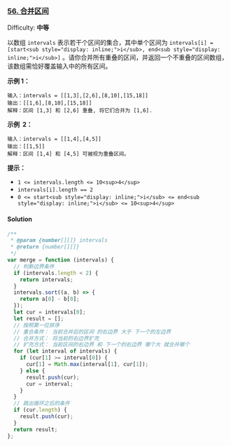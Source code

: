 ### [56\. 合并区间](https://leetcode-cn.com/problems/merge-intervals/)

Difficulty: **中等**

以数组 `intervals` 表示若干个区间的集合，其中单个区间为 `intervals[i] = [start<sub style="display: inline;">i</sub>, end<sub style="display: inline;">i</sub>]` 。请你合并所有重叠的区间，并返回一个不重叠的区间数组，该数组需恰好覆盖输入中的所有区间。

**示例 1：**

```
输入：intervals = [[1,3],[2,6],[8,10],[15,18]]
输出：[[1,6],[8,10],[15,18]]
解释：区间 [1,3] 和 [2,6] 重叠, 将它们合并为 [1,6].
```

**示例  2：**

```
输入：intervals = [[1,4],[4,5]]
输出：[[1,5]]
解释：区间 [1,4] 和 [4,5] 可被视为重叠区间。
```

**提示：**

- `1 <= intervals.length <= 10<sup>4</sup>`
- `intervals[i].length == 2`
- `0 <= start<sub style="display: inline;">i</sub> <= end<sub style="display: inline;">i</sub> <= 10<sup>4</sup>`

#### Solution

```javascript
/**
 * @param {number[][]} intervals
 * @return {number[][]}
 */
var merge = function (intervals) {
  // 判断边界条件
  if (intervals.length < 2) {
    return intervals;
  }
  intervals.sort((a, b) => {
    return a[0] - b[0];
  });
  let cur = intervals[0];
  let result = [];
  // 按照第一位排序
  // 重合条件： 当前合并后的区间 的右边界 大于 下一个的左边界
  // 合并方式： 将当前的右边界扩充
  // 扩充方式： 当前区间的右边界 和 下一个的右边界 哪个大 就合并哪个
  for (let interval of intervals) {
    if (cur[1] >= interval[0]) {
      cur[1] = Math.max(interval[1], cur[1]);
    } else {
      result.push(cur);
      cur = interval;
    }
  }
  // 跳出循环之后的条件
  if (cur.length) {
    result.push(cur);
  }
  return result;
};
```
